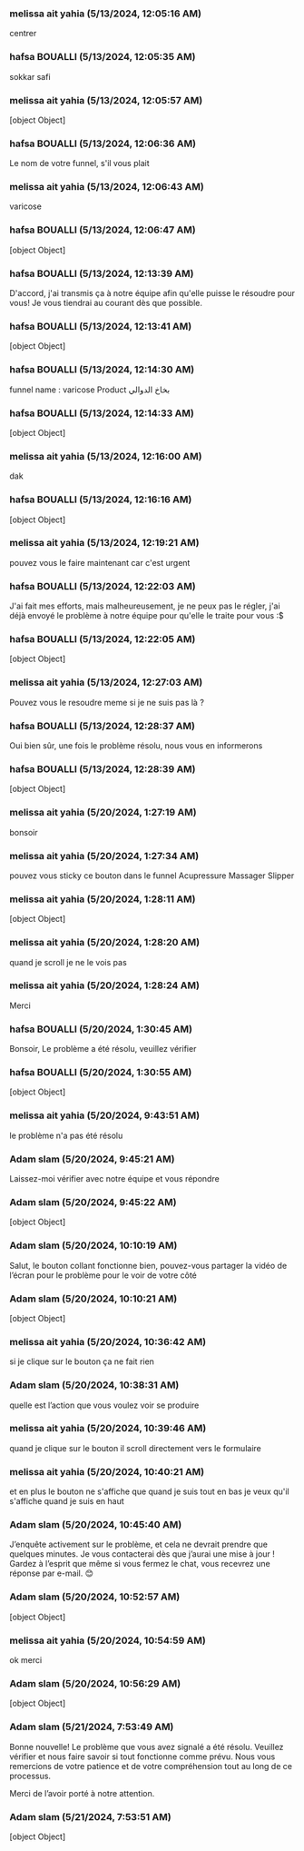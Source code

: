 ### melissa ait yahia (5/13/2024, 12:05:16 AM)

centrer

### hafsa BOUALLI (5/13/2024, 12:05:35 AM)

sokkar safi

### melissa ait yahia (5/13/2024, 12:05:57 AM)

[object Object]

### hafsa BOUALLI (5/13/2024, 12:06:36 AM)

Le nom de votre funnel, s'il vous plait

### melissa ait yahia (5/13/2024, 12:06:43 AM)

varicose

### hafsa BOUALLI (5/13/2024, 12:06:47 AM)

[object Object]

### hafsa BOUALLI (5/13/2024, 12:13:39 AM)

D'accord, j'ai transmis ça à notre équipe  afin qu'elle puisse le résoudre pour vous! Je vous tiendrai au courant dès que possible.

### hafsa BOUALLI (5/13/2024, 12:13:41 AM)

[object Object]

### hafsa BOUALLI (5/13/2024, 12:14:30 AM)

funnel name : varicose
Product بخاخ الدوالي

### hafsa BOUALLI (5/13/2024, 12:14:33 AM)

[object Object]

### melissa ait yahia (5/13/2024, 12:16:00 AM)

dak

### hafsa BOUALLI (5/13/2024, 12:16:16 AM)

[object Object]

### melissa ait yahia (5/13/2024, 12:19:21 AM)

pouvez vous le faire maintenant car c'est urgent

### hafsa BOUALLI (5/13/2024, 12:22:03 AM)

J'ai fait mes efforts, mais malheureusement, je ne peux pas le régler, j'ai déjà envoyé le problème à notre équipe pour qu'elle le traite pour vous :$

### hafsa BOUALLI (5/13/2024, 12:22:05 AM)

[object Object]

### melissa ait yahia (5/13/2024, 12:27:03 AM)

Pouvez vous le resoudre meme si je ne suis pas là ?

### hafsa BOUALLI (5/13/2024, 12:28:37 AM)

Oui bien sûr, une fois le problème résolu, nous vous en informerons

### hafsa BOUALLI (5/13/2024, 12:28:39 AM)

[object Object]

### melissa ait yahia (5/20/2024, 1:27:19 AM)

bonsoir

### melissa ait yahia (5/20/2024, 1:27:34 AM)

pouvez vous sticky ce bouton dans le funnel Acupressure Massager Slipper

### melissa ait yahia (5/20/2024, 1:28:11 AM)

[object Object]

### melissa ait yahia (5/20/2024, 1:28:20 AM)

quand je scroll je ne le vois pas

### melissa ait yahia (5/20/2024, 1:28:24 AM)

Merci

### hafsa BOUALLI (5/20/2024, 1:30:45 AM)

Bonsoir, 
Le problème a été résolu, veuillez vérifier

### hafsa BOUALLI (5/20/2024, 1:30:55 AM)

[object Object]

### melissa ait yahia (5/20/2024, 9:43:51 AM)

le problème n'a pas été résolu

### Adam slam (5/20/2024, 9:45:21 AM)

Laissez-moi vérifier avec notre équipe et vous répondre

### Adam slam (5/20/2024, 9:45:22 AM)

[object Object]

### Adam slam (5/20/2024, 10:10:19 AM)

Salut, le bouton collant fonctionne bien, pouvez-vous partager la vidéo de l’écran pour le problème pour le voir de votre côté

### Adam slam (5/20/2024, 10:10:21 AM)

[object Object]

### melissa ait yahia (5/20/2024, 10:36:42 AM)

si je clique sur le bouton ça ne fait rien

### Adam slam (5/20/2024, 10:38:31 AM)

quelle est l’action que vous voulez voir se produire

### melissa ait yahia (5/20/2024, 10:39:46 AM)

quand je clique sur le bouton il scroll directement vers le formulaire

### melissa ait yahia (5/20/2024, 10:40:21 AM)

et en plus le bouton ne s'affiche que quand je suis tout en bas je veux qu'il s'affiche quand je suis en haut

### Adam slam (5/20/2024, 10:45:40 AM)

J’enquête activement sur le problème, et cela ne devrait prendre que quelques minutes. Je vous contacterai dès que j’aurai une mise à jour ! Gardez à l’esprit que même si vous fermez le chat, vous recevrez une réponse par e-mail. 😊

### Adam slam (5/20/2024, 10:52:57 AM)

[object Object]

### melissa ait yahia (5/20/2024, 10:54:59 AM)

ok merci

### Adam slam (5/20/2024, 10:56:29 AM)

[object Object]

### Adam slam (5/21/2024, 7:53:49 AM)

Bonne nouvelle! Le problème que vous avez signalé a été résolu. Veuillez vérifier et nous faire savoir si tout fonctionne comme prévu. Nous vous remercions de votre patience et de votre compréhension tout au long de ce processus.



Merci de l’avoir porté à notre attention.

### Adam slam (5/21/2024, 7:53:51 AM)

[object Object]
